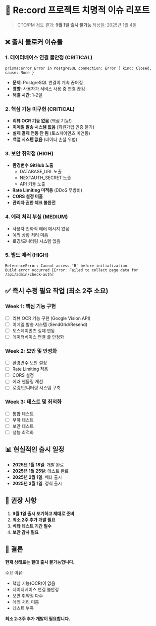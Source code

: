 # 🚨 Re:cord 프로젝트 치명적 이슈 리포트

> CTO/PM 검토 결과: **9월 1일 출시 불가능**
> 작성일: 2025년 1월 4일

## ❌ 출시 블로커 이슈들

### 1. 데이터베이스 연결 불안정 (CRITICAL)
```
prisma:error Error in PostgreSQL connection: Error { kind: Closed, cause: None }
```
- **문제**: PostgreSQL 연결이 계속 끊어짐
- **영향**: 사용자가 서비스 사용 중 연결 끊김
- **해결 시간**: 1-2일

### 2. 핵심 기능 미구현 (CRITICAL)
- **리뷰 OCR 기능 없음** (핵심 기능!)
- **이메일 발송 시스템 없음** (회원가입 인증 불가)
- **실제 결제 연동 안 됨** (토스페이먼츠 미연동)
- **백업 시스템 없음** (데이터 손실 위험)

### 3. 보안 취약점 (HIGH)
- **환경변수 GitHub 노출**
  - DATABASE_URL 노출
  - NEXTAUTH_SECRET 노출
  - API 키들 노출
- **Rate Limiting 미적용** (DDoS 무방비)
- **CORS 설정 미흡**
- **관리자 권한 체크 불완전**

### 4. 에러 처리 부실 (MEDIUM)
- 사용자 친화적 에러 메시지 없음
- 예외 상황 처리 미흡
- 로깅/모니터링 시스템 없음

### 5. 빌드 에러 (HIGH)
```
ReferenceError: Cannot access 'B' before initialization
Build error occurred [Error: Failed to collect page data for /api/admin/check-auth]
```

## ✅ 즉시 수정 필요 작업 (최소 2주 소요)

### Week 1: 핵심 기능 구현
- [ ] 리뷰 OCR 기능 구현 (Google Vision API)
- [ ] 이메일 발송 시스템 (SendGrid/Resend)
- [ ] 토스페이먼츠 실제 연동
- [ ] 데이터베이스 연결 풀 안정화

### Week 2: 보안 및 안정화
- [ ] 환경변수 보안 설정
- [ ] Rate Limiting 적용
- [ ] CORS 설정
- [ ] 에러 핸들링 개선
- [ ] 로깅/모니터링 시스템 구축

### Week 3: 테스트 및 최적화
- [ ] 통합 테스트
- [ ] 부하 테스트
- [ ] 보안 테스트
- [ ] 성능 최적화

## 📊 현실적인 출시 일정

- **2025년 1월 18일**: 개발 완료
- **2025년 1월 25일**: 테스트 완료
- **2025년 2월 1일**: 베타 출시
- **2025년 3월 1일**: 정식 출시

## 🎯 권장 사항

1. **9월 1일 출시 포기하고 제대로 준비**
2. **최소 2주 추가 개발 필요**
3. **베타 테스트 기간 필수**
4. **보안 감사 필요**

## 📝 결론

**현재 상태로는 절대 출시 불가능합니다.**

주요 이유:
- 핵심 기능(OCR)이 없음
- 데이터베이스 연결 불안정
- 보안 취약점 다수
- 에러 처리 미흡
- 테스트 부족

**최소 2-3주 추가 개발이 필요합니다.**